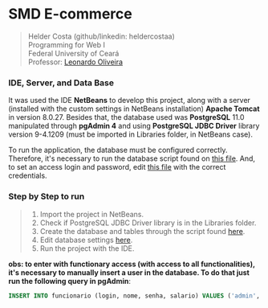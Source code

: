 # SMD E-commerce
> Helder Costa (github/linkedin: heldercostaa)  
> Programming for Web I   
> Federal University of Ceará  
> Professor: [Leonardo Oliveira](http://lattes.cnpq.br/2880668102587861)  

### IDE, Server, and Data Base
It was used the IDE **NetBeans** to develop this project, along with a server (installed with the custom settings in NetBeans installation) **Apache Tomcat** in version 8.0.27.
Besides that, the database used was **PostgreSQL** 11.0 manipulated through **pgAdmin 4** and using **PostgreSQL JDBC Driver** library version 9-4.1209 (must be imported in Libraries folder, in NetBeans case).  

To run the application, the database must be configured correctly. Therefore, it's necessary to run the database script found on  [this file](https://github.com/heldercostaa/web1-e_commerce/blob/master/src/java/_database/script_ddl.sql).
And, to set an access login and password, edit [this file](https://github.com/heldercostaa/web1-e_commerce/blob/master/src/java/config/Configuracao.java) with the correct credentials.  

### Step by Step to run
> 1. Import the project in NetBeans.
> 2. Check if PostgreSQL JDBC Driver library is in the Libraries folder.
> 3. Create the database and tables through the script found [here](https://github.com/heldercostaa/web1-e_commerce/blob/master/src/java/_database/script_ddl.sql).
> 4. Edit database settings [here](https://github.com/heldercostaa/web1-e_commerce/blob/master/src/java/config/Configuracao.java).
> 5. Run the project with the IDE.  

**obs: to enter with functionary access (with access to all functionalities), it's necessary to manually insert a user in the database. To do that just run the following query in pgAdmin**:
```SQL
INSERT INTO funcionario (login, nome, senha, salario) VALUES ('admin', 'administrador', 'admin', 0);
```